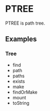 PTREE
=====

PTREE is path tree.

Examples
--------

### Tree

- find
- path
- paths
- exists
- make
- findOrMake
- mount
- toString
